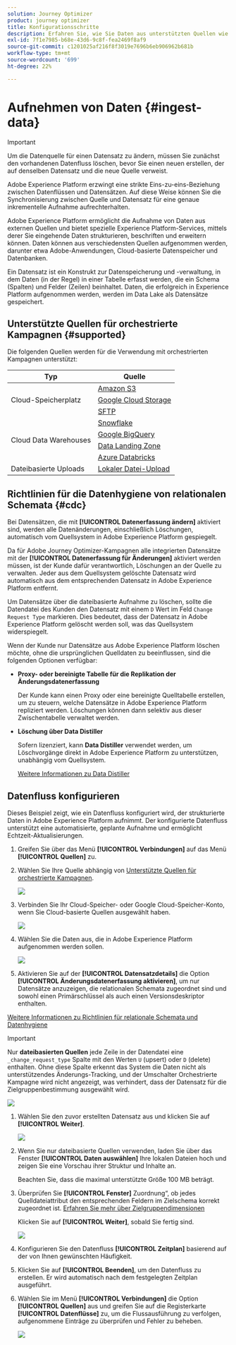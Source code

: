 ```yaml
---
solution: Journey Optimizer
product: journey optimizer
title: Konfigurationsschritte
description: Erfahren Sie, wie Sie Daten aus unterstützten Quellen wie SFTP, Cloud-Speicher oder Datenbanken in Adobe Experience Platform importieren.
exl-id: 7f1e7985-b68e-43d6-9c8f-fea2469f8af9
source-git-commit: c1201025af216f8f3019e7696b6eb906962b681b
workflow-type: tm+mt
source-wordcount: '699'
ht-degree: 22%

---
```



# Aufnehmen von Daten {#ingest-data}

>[!IMPORTANT]
>
>Um die Datenquelle für einen Datensatz zu ändern, müssen Sie zunächst den vorhandenen Datenfluss löschen, bevor Sie einen neuen erstellen, der auf denselben Datensatz und die neue Quelle verweist.
>
>Adobe Experience Platform erzwingt eine strikte Eins-zu-eins-Beziehung zwischen Datenflüssen und Datensätzen. Auf diese Weise können Sie die Synchronisierung zwischen Quelle und Datensatz für eine genaue inkrementelle Aufnahme aufrechterhalten.

Adobe Experience Platform ermöglicht die Aufnahme von Daten aus externen Quellen und bietet spezielle Experience Platform-Services, mittels derer Sie eingehende Daten strukturieren, beschriften und erweitern können. Daten können aus verschiedensten Quellen aufgenommen werden, darunter etwa Adobe-Anwendungen, Cloud-basierte Datenspeicher und Datenbanken.

Ein Datensatz ist ein Konstrukt zur Datenspeicherung und -verwaltung, in dem Daten (in der Regel) in einer Tabelle erfasst werden, die ein Schema (Spalten) und Felder (Zeilen) beinhaltet. Daten, die erfolgreich in Experience Platform aufgenommen werden, werden im Data Lake als Datensätze gespeichert.

## Unterstützte Quellen für orchestrierte Kampagnen {#supported}

Die folgenden Quellen werden für die Verwendung mit orchestrierten Kampagnen unterstützt:

<table>
  <thead>
    <tr>
      <th>Typ</th>
      <th>Quelle</th>
    </tr>
  </thead>
  <tbody>
    <tr>
      <td rowspan="3">Cloud-Speicherplatz</td>
      <td><a href="https://experienceleague.adobe.com/en/docs/experience-platform/sources/ui-tutorials/create/cloud-storage/s3">Amazon S3</a></td>
    </tr>
    <tr>
      <td><a href="https://experienceleague.adobe.com/en/docs/experience-platform/sources/ui-tutorials/create/cloud-storage/google-cloud-storage">Google Cloud Storage</a></td>
    </tr>
    <tr>
      <td><a href="https://experienceleague.adobe.com/en/docs/experience-platform/sources/ui-tutorials/create/cloud-storage/sftp">SFTP</a></td>
    </tr>
      <td rowspan="4">Cloud Data Warehouses</td>
      <td><a href="https://experienceleague.adobe.com/en/docs/experience-platform/sources/ui-tutorials/create/databases/snowflake">Snowflake</a></td>
    </tr>
    <tr>
      <td><a href="https://experienceleague.adobe.com/en/docs/experience-platform/sources/ui-tutorials/create/databases/bigquery">Google BigQuery</a></td>
    </tr>
    <tr>
      <td><a href="https://experienceleague.adobe.com/en/docs/experience-platform/sources/ui-tutorials/create/cloud-storage/data-landing-zone">Data Landing Zone<a></td>
    </tr>
    <tr>
      <td><a href="https://experienceleague.adobe.com/en/docs/experience-platform/sources/ui-tutorials/create/databases/databricks">Azure Databricks</a></td>
    </tr>
    <tr>
      <td rowspan="3">Dateibasierte Uploads</td>
      <td><a href="https://experienceleague.adobe.com/en/docs/experience-platform/sources/ui-tutorials/create/local-system/local-file-upload">Lokaler Datei-Upload<a></td>
    </tr>

</tbody>
</table>

## Richtlinien für die Datenhygiene von relationalen Schemata {#cdc}

Bei Datensätzen, die mit **[!UICONTROL Datenerfassung ändern]** aktiviert sind, werden alle Datenänderungen, einschließlich Löschungen, automatisch vom Quellsystem in Adobe Experience Platform gespiegelt.

Da für Adobe Journey Optimizer-Kampagnen alle integrierten Datensätze mit der **[!UICONTROL Datenerfassung für Änderungen]** aktiviert werden müssen, ist der Kunde dafür verantwortlich, Löschungen an der Quelle zu verwalten. Jeder aus dem Quellsystem gelöschte Datensatz wird automatisch aus dem entsprechenden Datensatz in Adobe Experience Platform entfernt.

Um Datensätze über die dateibasierte Aufnahme zu löschen, sollte die Datendatei des Kunden den Datensatz mit einem `D` Wert im Feld `Change Request Type` markieren. Dies bedeutet, dass der Datensatz in Adobe Experience Platform gelöscht werden soll, was das Quellsystem widerspiegelt.

Wenn der Kunde nur Datensätze aus Adobe Experience Platform löschen möchte, ohne die ursprünglichen Quelldaten zu beeinflussen, sind die folgenden Optionen verfügbar:

* **Proxy- oder bereinigte Tabelle für die Replikation der Änderungsdatenerfassung**

  Der Kunde kann einen Proxy oder eine bereinigte Quelltabelle erstellen, um zu steuern, welche Datensätze in Adobe Experience Platform repliziert werden. Löschungen können dann selektiv aus dieser Zwischentabelle verwaltet werden.

* **Löschung über Data Distiller**

  Sofern lizenziert, kann **Data Distiller** verwendet werden, um Löschvorgänge direkt in Adobe Experience Platform zu unterstützen, unabhängig vom Quellsystem.

  [Weitere Informationen zu Data Distiller](https://experienceleague.adobe.com/de/docs/experience-platform/query/data-distiller/overview)

## Datenfluss konfigurieren

Dieses Beispiel zeigt, wie ein Datenfluss konfiguriert wird, der strukturierte Daten in Adobe Experience Platform aufnimmt. Der konfigurierte Datenfluss unterstützt eine automatisierte, geplante Aufnahme und ermöglicht Echtzeit-Aktualisierungen.

1. Greifen Sie über das Menü **[!UICONTROL Verbindungen]** auf das Menü **[!UICONTROL Quellen]** zu.

1. Wählen Sie Ihre Quelle abhängig von [Unterstützte Quellen für orchestrierte Kampagnen](#supported).

   ![](assets/admin_sources_1.png)

1. Verbinden Sie Ihr Cloud-Speicher- oder Google Cloud-Speicher-Konto, wenn Sie Cloud-basierte Quellen ausgewählt haben.

   ![](assets/admin_sources_2.png)

1. Wählen Sie die Daten aus, die in Adobe Experience Platform aufgenommen werden sollen.

   ![](assets/S3_config_1.png)

1. Aktivieren Sie auf der **[!UICONTROL Datensatzdetails]** die Option **[!UICONTROL Änderungsdatenerfassung aktivieren]**, um nur Datensätze anzuzeigen, die relationalen Schemata zugeordnet sind und sowohl einen Primärschlüssel als auch einen Versionsdeskriptor enthalten.

[Weitere Informationen zu Richtlinien für relationale Schemata und Datenhygiene](#cdc)

   >[!IMPORTANT]
   >
   > Nur **dateibasierten Quellen** jede Zeile in der Datendatei eine `_change_request_type` Spalte mit den Werten `U` (upsert) oder `D` (delete) enthalten. Ohne diese Spalte erkennt das System die Daten nicht als unterstützendes Änderungs-Tracking, und der Umschalter Orchestrierte Kampagne wird nicht angezeigt, was verhindert, dass der Datensatz für die Zielgruppenbestimmung ausgewählt wird.

   ![](assets/S3_config_6.png)

1. Wählen Sie den zuvor erstellten Datensatz aus und klicken Sie auf **[!UICONTROL Weiter]**.

   ![](assets/S3_config_3.png)

1. Wenn Sie nur dateibasierte Quellen verwenden, laden Sie über das Fenster **[!UICONTROL Daten auswählen]** Ihre lokalen Dateien hoch und zeigen Sie eine Vorschau ihrer Struktur und Inhalte an.

   Beachten Sie, dass die maximal unterstützte Größe 100 MB beträgt.

1. Überprüfen Sie **[!UICONTROL Fenster]** Zuordnung“, ob jedes Quelldateiattribut den entsprechenden Feldern im Zielschema korrekt zugeordnet ist. [Erfahren Sie mehr über Zielgruppendimensionen](target-dimension.md)

   Klicken Sie auf **[!UICONTROL Weiter]**, sobald Sie fertig sind.

   ![](assets/S3_config_4.png)

1. Konfigurieren Sie den Datenfluss **[!UICONTROL Zeitplan]** basierend auf der von Ihnen gewünschten Häufigkeit.

1. Klicken Sie auf **[!UICONTROL Beenden]**, um den Datenfluss zu erstellen. Er wird automatisch nach dem festgelegten Zeitplan ausgeführt.

1. Wählen Sie im Menü **[!UICONTROL Verbindungen]** die Option **[!UICONTROL Quellen]** aus und greifen Sie auf die Registerkarte **[!UICONTROL Datenflüsse]** zu, um die Flussausführung zu verfolgen, aufgenommene Einträge zu überprüfen und Fehler zu beheben.

   ![](assets/S3_config_5.png)


